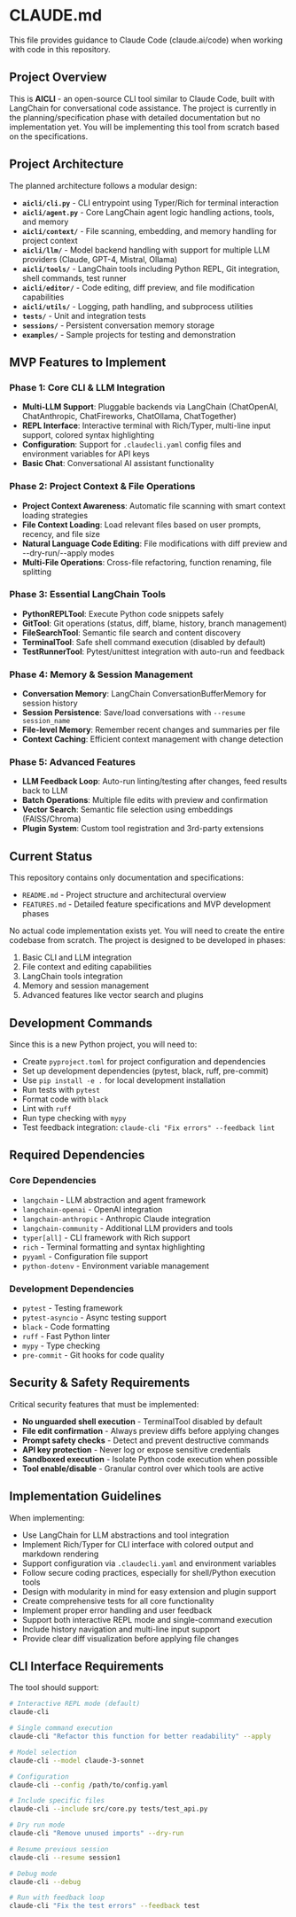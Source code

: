 # CLAUDE.md

This file provides guidance to Claude Code (claude.ai/code) when working with code in this repository.

## Project Overview

This is **AICLI** - an open-source CLI tool similar to Claude Code, built with LangChain for conversational code assistance. The project is currently in the planning/specification phase with detailed documentation but no implementation yet. You will be implementing this tool from scratch based on the specifications.

## Project Architecture

The planned architecture follows a modular design:

- **`aicli/cli.py`** - CLI entrypoint using Typer/Rich for terminal interaction
- **`aicli/agent.py`** - Core LangChain agent logic handling actions, tools, and memory
- **`aicli/context/`** - File scanning, embedding, and memory handling for project context
- **`aicli/llm/`** - Model backend handling with support for multiple LLM providers (Claude, GPT-4, Mistral, Ollama)
- **`aicli/tools/`** - LangChain tools including Python REPL, Git integration, shell commands, test runner
- **`aicli/editor/`** - Code editing, diff preview, and file modification capabilities
- **`aicli/utils/`** - Logging, path handling, and subprocess utilities
- **`tests/`** - Unit and integration tests
- **`sessions/`** - Persistent conversation memory storage
- **`examples/`** - Sample projects for testing and demonstration

## MVP Features to Implement

### Phase 1: Core CLI & LLM Integration
- **Multi-LLM Support**: Pluggable backends via LangChain (ChatOpenAI, ChatAnthropic, ChatFireworks, ChatOllama, ChatTogether)
- **REPL Interface**: Interactive terminal with Rich/Typer, multi-line input support, colored syntax highlighting
- **Configuration**: Support for `.claudecli.yaml` config files and environment variables for API keys
- **Basic Chat**: Conversational AI assistant functionality

### Phase 2: Project Context & File Operations  
- **Project Context Awareness**: Automatic file scanning with smart context loading strategies
- **File Context Loading**: Load relevant files based on user prompts, recency, and file size
- **Natural Language Code Editing**: File modifications with diff preview and --dry-run/--apply modes
- **Multi-File Operations**: Cross-file refactoring, function renaming, file splitting

### Phase 3: Essential LangChain Tools
- **PythonREPLTool**: Execute Python code snippets safely
- **GitTool**: Git operations (status, diff, blame, history, branch management)
- **FileSearchTool**: Semantic file search and content discovery
- **TerminalTool**: Safe shell command execution (disabled by default)
- **TestRunnerTool**: Pytest/unittest integration with auto-run and feedback

### Phase 4: Memory & Session Management
- **Conversation Memory**: LangChain ConversationBufferMemory for session history
- **Session Persistence**: Save/load conversations with `--resume session_name`
- **File-level Memory**: Remember recent changes and summaries per file
- **Context Caching**: Efficient context management with change detection

### Phase 5: Advanced Features
- **LLM Feedback Loop**: Auto-run linting/testing after changes, feed results back to LLM
- **Batch Operations**: Multiple file edits with preview and confirmation
- **Vector Search**: Semantic file selection using embeddings (FAISS/Chroma)
- **Plugin System**: Custom tool registration and 3rd-party extensions

## Current Status

This repository contains only documentation and specifications:
- `README.md` - Project structure and architectural overview
- `FEATURES.md` - Detailed feature specifications and MVP development phases

No actual code implementation exists yet. You will need to create the entire codebase from scratch. The project is designed to be developed in phases:
1. Basic CLI and LLM integration
2. File context and editing capabilities  
3. LangChain tools integration
4. Memory and session management
5. Advanced features like vector search and plugins

## Development Commands

Since this is a new Python project, you will need to:
- Create `pyproject.toml` for project configuration and dependencies
- Set up development dependencies (pytest, black, ruff, pre-commit)
- Use `pip install -e .` for local development installation
- Run tests with `pytest`
- Format code with `black`
- Lint with `ruff`
- Run type checking with `mypy`
- Test feedback integration: `claude-cli "Fix errors" --feedback lint`

## Required Dependencies

### Core Dependencies
- `langchain` - LLM abstraction and agent framework
- `langchain-openai` - OpenAI integration
- `langchain-anthropic` - Anthropic Claude integration
- `langchain-community` - Additional LLM providers and tools
- `typer[all]` - CLI framework with Rich support
- `rich` - Terminal formatting and syntax highlighting
- `pyyaml` - Configuration file support
- `python-dotenv` - Environment variable management

### Development Dependencies
- `pytest` - Testing framework
- `pytest-asyncio` - Async testing support
- `black` - Code formatting
- `ruff` - Fast Python linter
- `mypy` - Type checking
- `pre-commit` - Git hooks for code quality

## Security & Safety Requirements

Critical security features that must be implemented:
- **No unguarded shell execution** - TerminalTool disabled by default
- **File edit confirmation** - Always preview diffs before applying changes
- **Prompt safety checks** - Detect and prevent destructive commands
- **API key protection** - Never log or expose sensitive credentials
- **Sandboxed execution** - Isolate Python code execution when possible
- **Tool enable/disable** - Granular control over which tools are active

## Implementation Guidelines

When implementing:
- Use LangChain for LLM abstractions and tool integration
- Implement Rich/Typer for CLI interface with colored output and markdown rendering
- Support configuration via `.claudecli.yaml` and environment variables
- Follow secure coding practices, especially for shell/Python execution tools
- Design with modularity in mind for easy extension and plugin support
- Create comprehensive tests for all core functionality
- Implement proper error handling and user feedback
- Support both interactive REPL mode and single-command execution
- Include history navigation and multi-line input support
- Provide clear diff visualization before applying file changes

## CLI Interface Requirements

The tool should support:
```bash
# Interactive REPL mode (default)
claude-cli

# Single command execution
claude-cli "Refactor this function for better readability" --apply

# Model selection
claude-cli --model claude-3-sonnet

# Configuration
claude-cli --config /path/to/config.yaml

# Include specific files
claude-cli --include src/core.py tests/test_api.py

# Dry run mode
claude-cli "Remove unused imports" --dry-run

# Resume previous session
claude-cli --resume session1

# Debug mode
claude-cli --debug

# Run with feedback loop
claude-cli "Fix the test errors" --feedback test
```